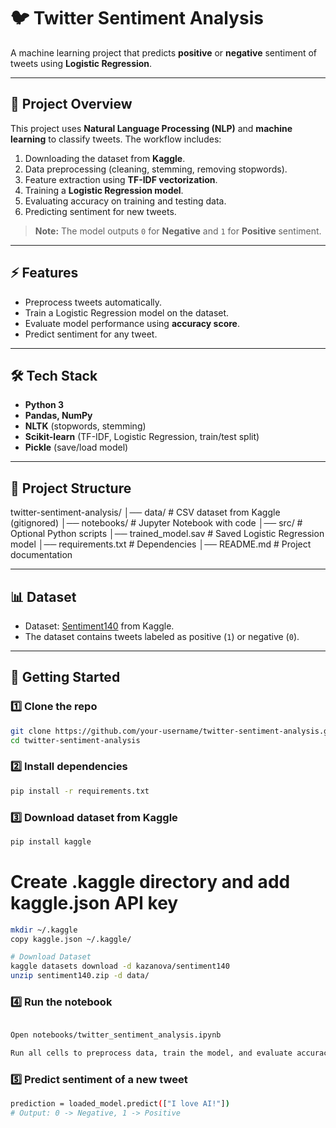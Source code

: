 # 🐦 Twitter Sentiment Analysis

A machine learning project that predicts **positive** or **negative** sentiment of tweets using **Logistic Regression**.

---

## 📌 Project Overview
This project uses **Natural Language Processing (NLP)** and **machine learning** to classify tweets. The workflow includes:  
1. Downloading the dataset from **Kaggle**.  
2. Data preprocessing (cleaning, stemming, removing stopwords).  
3. Feature extraction using **TF-IDF vectorization**.  
4. Training a **Logistic Regression model**.  
5. Evaluating accuracy on training and testing data.  
6. Predicting sentiment for new tweets.  

> **Note:** The model outputs `0` for **Negative** and `1` for **Positive** sentiment.

---

## ⚡ Features
- Preprocess tweets automatically.  
- Train a Logistic Regression model on the dataset.  
- Evaluate model performance using **accuracy score**.  
- Predict sentiment for any tweet.

---

## 🛠️ Tech Stack
- **Python 3**  
- **Pandas, NumPy**  
- **NLTK** (stopwords, stemming)  
- **Scikit-learn** (TF-IDF, Logistic Regression, train/test split)  
- **Pickle** (save/load model)

---

## 📂 Project Structure
twitter-sentiment-analysis/
│── data/ # CSV dataset from Kaggle (gitignored)
│── notebooks/ # Jupyter Notebook with code
│── src/ # Optional Python scripts
│── trained_model.sav # Saved Logistic Regression model
│── requirements.txt # Dependencies
│── README.md # Project documentation

---

## 📊 Dataset
- Dataset: [Sentiment140](https://www.kaggle.com/datasets/kazanova/sentiment140) from Kaggle.  
- The dataset contains tweets labeled as positive (`1`) or negative (`0`).

---

## 🚀 Getting Started

### 1️⃣ Clone the repo
```bash
git clone https://github.com/your-username/twitter-sentiment-analysis.git
cd twitter-sentiment-analysis

```

### 2️⃣ Install dependencies
```bash
pip install -r requirements.txt
```

### 3️⃣ Download dataset from Kaggle
```bash
pip install kaggle
```

# Create .kaggle directory and add kaggle.json API key
```bash
mkdir ~/.kaggle
copy kaggle.json ~/.kaggle/

# Download Dataset
kaggle datasets download -d kazanova/sentiment140
unzip sentiment140.zip -d data/
```

### 4️⃣ Run the notebook
```bash

Open notebooks/twitter_sentiment_analysis.ipynb

Run all cells to preprocess data, train the model, and evaluate accuracy.
```

### 5️⃣ Predict sentiment of a new tweet
```bash
prediction = loaded_model.predict(["I love AI!"])
# Output: 0 -> Negative, 1 -> Positive
```